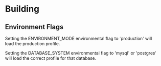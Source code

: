 # Building

## Environment Flags

Setting the ENVIRONMENT_MODE environmental flag to 'production' will load the production profile.

Setting the DATABASE_SYSTEM environmental flag to 'mysql' or 'postgres' will load the correct profile for that database.
